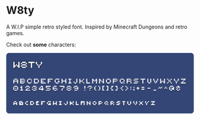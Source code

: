 # W8ty

A W.I.P simple retro styled font. Inspired by Minecraft Dungeons and retro games.

Check out **some** characters:

![A display of some characters included.](someCharacters.png)

